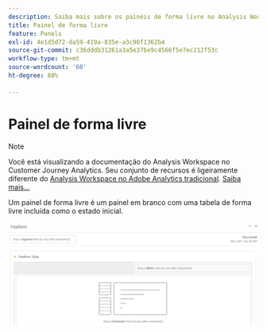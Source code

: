 ```yaml
---
description: Saiba mais sobre os painéis de forma livre no Analysis Workspace.
title: Painel de forma livre
feature: Panels
exl-id: 4e1d5d72-da59-419a-835e-a3c90f1362b4
source-git-commit: c36dddb31261a3a5e37be9c4566f5e7ec212f53c
workflow-type: tm+mt
source-wordcount: '60'
ht-degree: 88%

---
```


# Painel de forma livre

>[!NOTE]
>
>Você está visualizando a documentação do Analysis Workspace no Customer Journey Analytics. Seu conjunto de recursos é ligeiramente diferente do [Analysis Workspace no Adobe Analytics tradicional](https://experienceleague.adobe.com/docs/analytics/analyze/analysis-workspace/home.html?lang=pt-BR). [Saiba mais...](/help/getting-started/cja-aa.md)

Um painel de forma livre é um painel em branco com uma tabela de forma livre incluída como o estado inicial.

![](assets/freeform-panel.png)
